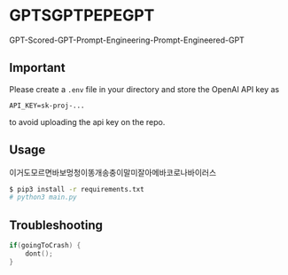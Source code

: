 # GPTSGPTPEPEGPT
 GPT-Scored-GPT-Prompt-Engineering-Prompt-Engineered-GPT


## Important
Please create a `.env` file in your directory and store the OpenAI API key as
```
API_KEY=sk-proj-...
```
to avoid uploading the api key on the repo.

## Usage
이거도모르면바보멍청이똥개송충이말미잘아메바코로나바이러스
```sh
$ pip3 install -r requirements.txt
# python3 main.py
```

## Troubleshooting
```cpp
if(goingToCrash) {
    dont();
}
```